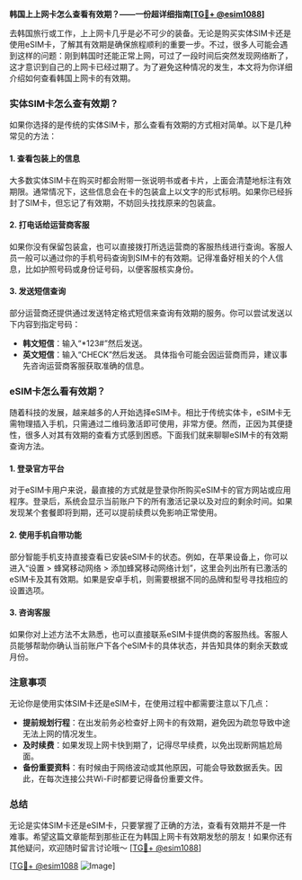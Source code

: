**韩国上上网卡怎么查看有效期？——一份超详细指南[[TG💪+ @esim1088](https://t.me/s/esim1088)]**

去韩国旅行或工作，上上网卡几乎是必不可少的装备。无论是购买实体SIM卡还是使用eSIM卡，了解其有效期是确保旅程顺利的重要一步。不过，很多人可能会遇到这样的问题：刚到韩国时还能正常上网，可过了一段时间后突然发现网络断了，这才意识到自己的上网卡已经过期了。为了避免这种情况的发生，本文将为你详细介绍如何查看韩国上网卡的有效期。

### 实体SIM卡怎么查有效期？

如果你选择的是传统的实体SIM卡，那么查看有效期的方式相对简单。以下是几种常见的方法：

#### 1. 查看包装上的信息
大多数实体SIM卡在购买时都会附带一张说明书或者卡片，上面会清楚地标注有效期限。通常情况下，这些信息会在卡的包装盒上以文字的形式标明。如果你已经拆封了SIM卡，但忘记了有效期，不妨回头找找原来的包装盒。

#### 2. 打电话给运营商客服
如果你没有保留包装盒，也可以直接拨打所选运营商的客服热线进行查询。客服人员一般可以通过你的手机号码查询到SIM卡的有效期。记得准备好相关的个人信息，比如护照号码或身份证号码，以便客服核实身份。

#### 3. 发送短信查询
部分运营商还提供通过发送特定格式短信来查询有效期的服务。你可以尝试发送以下内容到指定号码：
- **韩文短信**：输入“*123#”然后发送。
- **英文短信**：输入“CHECK”然后发送。
具体指令可能会因运营商而异，建议事先咨询运营商客服获取准确的信息。

### eSIM卡怎么看有效期？

随着科技的发展，越来越多的人开始选择eSIM卡。相比于传统实体卡，eSIM卡无需物理插入手机，只需通过二维码激活即可使用，非常方便。然而，正因为其便捷性，很多人对其有效期的查看方式感到困惑。下面我们就来聊聊eSIM卡的有效期查询方法。

#### 1. 登录官方平台
对于eSIM卡用户来说，最直接的方式就是登录你所购买eSIM卡的官方网站或应用程序。登录后，系统会显示当前账户下的所有激活记录以及对应的剩余时间。如果发现某个套餐即将到期，还可以提前续费以免影响正常使用。

#### 2. 使用手机自带功能
部分智能手机支持直接查看已安装eSIM卡的状态。例如，在苹果设备上，你可以进入“设置 > 蜂窝移动网络 > 添加蜂窝移动网络计划”，这里会列出所有已激活的eSIM卡及其有效期。如果是安卓手机，则需要根据不同的品牌和型号寻找相应的设置选项。

#### 3. 咨询客服
如果你对上述方法不太熟悉，也可以直接联系eSIM卡提供商的客服热线。客服人员能够帮助你确认当前账户下各个eSIM卡的具体状态，并告知具体的剩余天数或月份。

### 注意事项

无论你是使用实体SIM卡还是eSIM卡，在使用过程中都需要注意以下几点：

- **提前规划行程**：在出发前务必检查好上网卡的有效期，避免因为疏忽导致中途无法上网的情况发生。
- **及时续费**：如果发现上网卡快到期了，记得尽早续费，以免出现断网尴尬局面。
- **备份重要资料**：有时候由于网络波动或其他原因，可能会导致数据丢失。因此，在每次连接公共Wi-Fi时都要记得备份重要文件。

### 总结

无论是实体SIM卡还是eSIM卡，只要掌握了正确的方法，查看有效期并不是一件难事。希望这篇文章能帮到那些正在为韩国上网卡有效期发愁的朋友！如果你还有其他疑问，欢迎随时留言讨论哦～ [[TG💪+ @esim1088](https://t.me/s/esim1088)]

[[TG💪+ @esim1088](https://t.me/s/esim1088) ![Image](https://i.postimg.cc/4NQfJmqS/Snipaste-2025-05-13-00-14-12.png)]